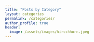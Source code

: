 ```yaml
---
title: "Posts by Category"
layout: categories
permalink: /categories/
author_profile: true
header:
  image: /assets/images/hirschhorn.jpeg
---
```

